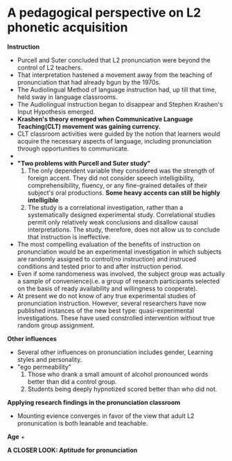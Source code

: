 # A pedagogical perspective on L2 phonetic acquisition
**Instruction**
+ Purcell and Suter concluded that L2 pronunciation were beyond the control of L2 teachers.
+ That interpretation hastened a movement away from the teaching of pronunciation that had already bgun by the 1970s.
+ The Audiolingual Method of language instruction had, up till that time, held sway in language classrooms.
+ The Audiolingual instruction began to disappear and Stephen Krashen's Input Hypothesis emerged.
+ **Krashen's theory emerged when Communicative Language Teaching(CLT) movement was gaining currency.**
+ CLT classroom activities were guided by the notion that learners would acquire the necessary aspects of language, including pronunciation through opportunities to communicate.
+ 
+ **"Two problems with Purcell and Suter study"**
     1. The only dependent variable they considered was the strength of foreign accent. They did not consider speech intelligibility, comprehensibility, fluency, or any fine-grained detailes of their subject's oral productions. **Some heavy accents can still be highly intelligible**
  2. The study is a correlational investigation, rather than a systematically designed experimental study. Correlational studies permit only relatively weak conclusions and disallow causal interpretations. The study, therefore, does not allow us to conclude that instruction is ineffective. 
+ The most compelling evaluation of the benefits of instruction on pronunciation would be an experimental investigation in which subjects are randomly assigned to control(no instruction) and instruced conditions and tested prior to and after instruction period.
+ Even if some randomeness was involved, the subject group was actually a sample of convenience(i.e. a group of research participants selected on the basis of ready availability and willingness to cooperate).
+ At present we do not know of any true experimental studies of pronunciation instruction. However, several researchers have now published instances of the new best type: quasi-experimental investigations. These have used constrolled intervention without true random group assignment.

**Other influences**
+ Several other influences on pronunciation includes gender, Learning styles and personality. 
+ "ego permeability" 
     1. Those who drank a small amount of alcohol pronounced words better than did a control group.
     2. Students being deeply hypnotized scored better than who did not.

**Applying research findings in the pronunciation classroom**
+ Mounting evience converges in favor of the view that adult L2 pronunication is both leanable and teachable.

**Age**
+







**A CLOSER LOOK: Aptitude for pronunciation** 
